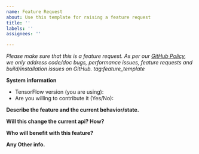 ```yaml
---
name: Feature Request
about: Use this template for raising a feature request
title: ''
labels: ''
assignees: ''

---
```


<em>Please make sure that this is a feature request. As per our [GitHub Policy](https://github.com/tensorflow/tensorflow/blob/master/ISSUES.md), we only address code/doc bugs, performance issues, feature requests and build/installation issues on GitHub. tag:feature_template</em>


**System information**
- TensorFlow version (you are using):
- Are you willing to contribute it (Yes/No):



**Describe the feature and the current behavior/state.**

**Will this change the current api? How?**

**Who will benefit with this feature?**

**Any Other info.**

